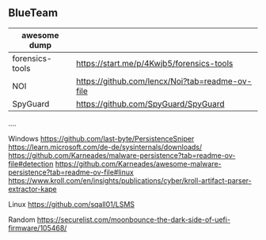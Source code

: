 ## BlueTeam

| awesome dump|  |
| ------ | ------ |
| forensics-tools   | https://start.me/p/4Kwjb5/forensics-tools
| NOI  | https://github.com/lencx/Noi?tab=readme-ov-file
| SpyGuard | https://github.com/SpyGuard/SpyGuard 
....

Windows
https://github.com/last-byte/PersistenceSniper
https://learn.microsoft.com/de-de/sysinternals/downloads/
https://github.com/Karneades/malware-persistence?tab=readme-ov-file#detection
https://github.com/Karneades/awesome-malware-persistence?tab=readme-ov-file#linux
https://www.kroll.com/en/insights/publications/cyber/kroll-artifact-parser-extractor-kape

Linux
https://github.com/sqall01/LSMS

Random
https://securelist.com/moonbounce-the-dark-side-of-uefi-firmware/105468/

